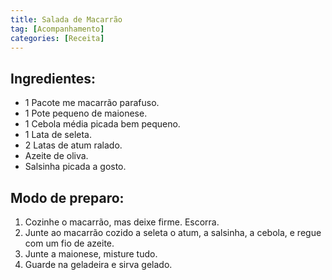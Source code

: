 ```yaml
---
title: Salada de Macarrão
tag: [Acompanhamento]
categories: [Receita]
---
```


## Ingredientes:

- 1 Pacote me macarrão parafuso.
- 1 Pote pequeno de maionese.
- 1 Cebola média picada bem pequeno.
- 1 Lata de seleta.
- 2 Latas de atum ralado.
- Azeite de oliva.
- Salsinha picada a gosto.

## Modo de preparo:

1. Cozinhe o macarrão, mas deixe firme. Escorra.
2. Junte ao macarrão cozido a seleta o atum, a salsinha, a cebola, e regue com um fio de azeite.
3. Junte a maionese, misture tudo.
4. Guarde na geladeira e sirva gelado.
